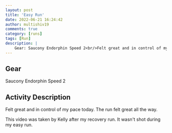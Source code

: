 ```yaml
---
layout: post
title: 'Easy Run'
date: 2022-06-21 16:24:42
author: multishiv19
comments: true
category: [runs]
tags: [Run]
description: |
    Gear: Saucony Endorphin Speed 2<br/>Felt great and in control of my pace today. The run felt great all the way. <br/><br/>This video was taken by Kelly after my recovery run. It wasn't shot during my easy run. 
---
```


## Gear
Saucony Endorphin Speed 2

## Activity Description
Felt great and in control of my pace today. The run felt great all the way. 

This video was taken by Kelly after my recovery run. It wasn't shot during my easy run. 


<div width='100%' class='strava-embed-placeholder' data-embed-type='activity' data-embed-id='7342896384'></div>
<script src='https://strava-embeds.com/embed.js'></script>
